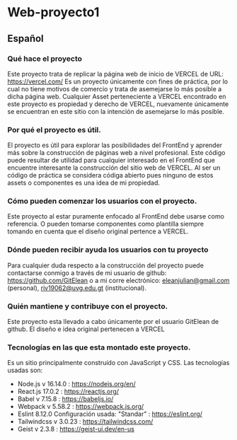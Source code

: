 # Web-proyecto1
## Español
### Qué hace el proyecto
Este proyecto trata de replicar la página web de inicio de VERCEL de URL: https://vercel.com/
Es un proyecto únicamente con fines de práctica, por lo cual no tiene motivos de comercio y trata de asemejarse lo más posible
a dicha página web. Cualquier Asset perteneciente a VERCEL encontrado en este proyecto es propiedad y derecho de VERCEL,
nuevamente únicamente se encuentran en este sitio con la intención de asemejarse lo más posible.

### Por qué el proyecto es útil.
El proyecto es útil para explorar las posibilidades del FrontEnd y aprender más sobre la construcción de páginas web a nivel
profesional. Este código puede resultar de utilidad para cualquier interesado en el FrontEnd que encuentre interesante la construcción del sitio web de VERCEL. Al ser un código de práctica se considera códiga abierto pues ninguno de estos assets o componentes es una idea de mi propiedad.

### Cómo pueden comenzar los usuarios con el proyecto.
Este proyecto al estar puramente enfocado al FrontEnd debe usarse como referencia. O pueden tomarse componentes como plantilla siempre tomando en cuenta que el diseño original pertence a VERCEL.

### Dónde pueden recibir ayuda los usuarios con tu proyecto
Para cualquier duda respecto a la construcción del proyecto puede contactarse conmigo a través de mi usuario de github: https://github.com/GitElean o a mi corre electrónico: eleanjulian@gmail.com (personal), riv19062@uvg.edu.gt (institucional). 

### Quién mantiene y contribuye con el proyecto.
Este proyecto esta llevado a cabo únicamente por el usuario GitElean de github. El diseño e idea original pertenecen a VERCEL

### Tecnologías en las que esta montado este proyecto.
Es un sitio principalmente construído con JavaScript y CSS.
Las tecnologías usadas son:
- Node.js v 16.14.0 : https://nodejs.org/en/
- React.js 17.0.2 : https://reactjs.org/
- Babel v 7.15.8 : https://babeljs.io/
- Webpack v 5.58.2 : https://webpack.js.org/
- Eslint 8.12.0   Configuración usada: "Standar" : https://eslint.org/
- Tailwindcss v 3.0.23 : https://tailwindcss.com/
- Geist v 2.3.8 : https://geist-ui.dev/en-us
